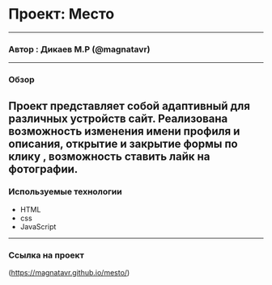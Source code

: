 # Проект: Место

--- 

### Автор : Дикаев М.Р (@magnatavr) 

---

### Обзор
Проект представляет собой  адаптивный  для различных устройств сайт. Реализована возможность изменения имени профиля и описания, открытие и закрытие формы по клику , возможность ставить лайк на фотографии. 
---
### Используемые технологии

- HTML
- css
- JavaScript

---
### Ссылка на проект
(https://magnatavr.github.io/mesto/)